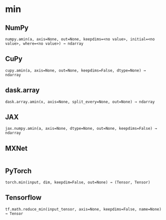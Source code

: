 # min

## NumPy

```
numpy.amin(a, axis=None, out=None, keepdims=<no value>, initial=<no value>, where=<no value>) → ndarray
```

## CuPy

```
cupy.amin(a, axis=None, out=None, keepdims=False, dtype=None) → ndarray
```

## dask.array

```
dask.array.amin(x, axis=None, split_every=None, out=None) → ndarray
```

## JAX

```
jax.numpy.amin(a, axis=None, dtype=None, out=None, keepdims=False) → ndarray
```

## MXNet

```

```

## PyTorch

```
torch.min(input, dim, keepdim=False, out=None) → (Tensor, Tensor)
```

## Tensorflow

```
tf.math.reduce_min(input_tensor, axis=None, keepdims=False, name=None) → Tensor
```

